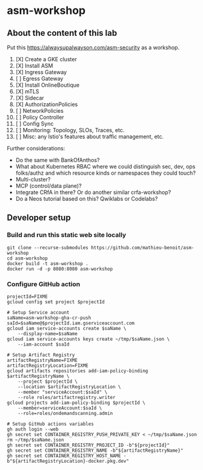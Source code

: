 # asm-workshop

## About the content of this lab

Put this https://alwaysupalwayson.com/asm-security as a workshop.

1. [X] Create a GKE cluster
1. [X] Install ASM
1. [X] Ingress Gateway
1. [ ] Egress Gateway
1. [X] Install OnlineBoutique
1. [X] mTLS
1. [X] Sidecar
1. [X] AuthorizationPolicies
1. [ ] NetworkPolicies
1. [ ] Policy Controller
1. [ ] Config Sync
1. [ ] Monitoring: Topology, SLOs, Traces, etc.
1. [ ] Misc: any Istio's features about traffic management, etc.

Further considerations:
- Do the same with BankOfAnthos?
- What about Kubernetes RBAC where we could distinguish sec, dev, ops folks/authz and which resource kinds or namespaces they could touch?
- Multi-cluster?
- MCP (control/data plane)?
- Integrate CRfA in there? Or do another similar crfa-workshop?
- Do a Neos tutorial based on this? Qwiklabs or Codelabs?

## Developer setup

### Build and run this static web site locally

```
git clone --recurse-submodules https://github.com/mathieu-benoit/asm-workshop
cd asm-workshop
docker build -t asm-workshop .
docker run -d -p 8080:8080 asm-workshop
```

### Configure GitHub action

```
projectId=FIXME
gcloud config set project $projectId

# Setup Service account
saName=asm-workshop-gha-cr-push
saId=$saName@$projectId.iam.gserviceaccount.com
gcloud iam service-accounts create $saName \
    --display-name=$saName
gcloud iam service-accounts keys create ~/tmp/$saName.json \
    --iam-account $saId

# Setup Artifact Registry
artifactRegistryName=FIXME
artifactRegistryLocation=FIXME
gcloud artifacts repositories add-iam-policy-binding $artifactRegistryName \
    --project $projectId \
    --location $artifactRegistryLocation \
    --member "serviceAccount:$saId" \
    --role roles/artifactregistry.writer
gcloud projects add-iam-policy-binding $projectId \
    --member=serviceAccount:$saId \
    --role=roles/ondemandscanning.admin

# Setup GitHub actions variables
gh auth login --web
gh secret set CONTAINER_REGISTRY_PUSH_PRIVATE_KEY < ~/tmp/$saName.json
rm ~/tmp/$saName.json
gh secret set CONTAINER_REGISTRY_PROJECT_ID -b"${projectId}"
gh secret set CONTAINER_REGISTRY_NAME -b"${artifactRegistryName}"
gh secret set CONTAINER_REGISTRY_HOST_NAME -b"${artifactRegistryLocation}-docker.pkg.dev"
```